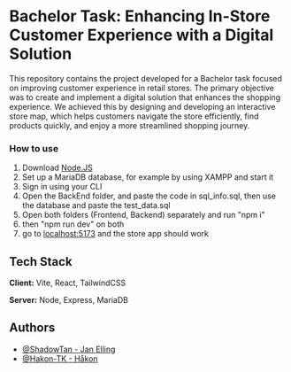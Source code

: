 # Bachelor Task: Enhancing In-Store Customer Experience with a Digital Solution


This repository contains the project developed for a Bachelor task focused on improving customer experience in retail stores. The primary objective was to create and implement a digital solution that enhances the shopping experience. We achieved this by designing and developing an interactive store map, which helps customers navigate the store efficiently, find products quickly, and enjoy a more streamlined shopping journey.

### How to use

1. Download [Node.JS](nodejs.org)
2. Set up a MariaDB database, for example by using XAMPP and start it
3. Sign in using your CLI
4. Open the BackEnd folder, and paste the code in sql_info.sql, then use the database and paste the test_data.sql
5. Open both folders (Frontend, Backend) separately and run "npm i"
6. then "npm run dev" on both
7. go to [localhost:5173](localhost:5173) and the store app should work

## Tech Stack

**Client:** Vite, React, TailwindCSS

**Server:** Node, Express, MariaDB

## Authors

- [@ShadowTan - Jan Elling](https://www.github.com/shadowtan)
- [@Hakon-TK - Håkon](https://github.com/Hakon-TK)
